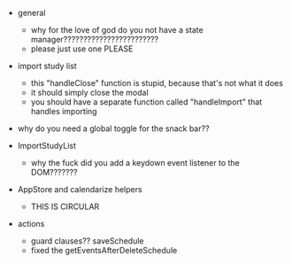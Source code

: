 - general
  - why for the love of god do you not have a state manager????????????????????????
  - please just use one PLEASE

- import study list
  - this "handleClose" function is stupid, because that's not what it does
  - it should simply close the modal
  - you should have a separate function called "handleImport" that handles importing

- why do you need a global toggle for the snack bar??

- ImportStudyList
  - why the fuck did you add a keydown event listener to the DOM???????

- AppStore and calendarize helpers
  - THIS IS CIRCULAR

- actions
  - guard clauses?? saveSchedule
  - fixed the getEventsAfterDeleteSchedule
